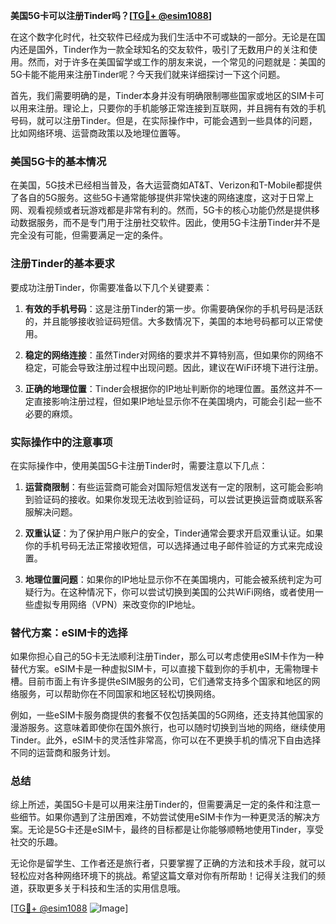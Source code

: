 **美国5G卡可以注册Tinder吗？[[TG💪+ @esim1088](https://t.me/s/esim1088)]**

在这个数字化时代，社交软件已经成为我们生活中不可或缺的一部分。无论是在国内还是国外，Tinder作为一款全球知名的交友软件，吸引了无数用户的关注和使用。然而，对于许多在美国留学或工作的朋友来说，一个常见的问题就是：美国的5G卡能不能用来注册Tinder呢？今天我们就来详细探讨一下这个问题。

首先，我们需要明确的是，Tinder本身并没有明确限制哪些国家或地区的SIM卡可以用来注册。理论上，只要你的手机能够正常连接到互联网，并且拥有有效的手机号码，就可以注册Tinder。但是，在实际操作中，可能会遇到一些具体的问题，比如网络环境、运营商政策以及地理位置等。

### 美国5G卡的基本情况

在美国，5G技术已经相当普及，各大运营商如AT&T、Verizon和T-Mobile都提供了各自的5G服务。这些5G卡通常能够提供非常快速的网络速度，这对于日常上网、观看视频或者玩游戏都是非常有利的。然而，5G卡的核心功能仍然是提供移动数据服务，而不是专门用于注册社交软件。因此，使用5G卡注册Tinder并不是完全没有可能，但需要满足一定的条件。

### 注册Tinder的基本要求

要成功注册Tinder，你需要准备以下几个关键要素：

1. **有效的手机号码**：这是注册Tinder的第一步。你需要确保你的手机号码是活跃的，并且能够接收验证码短信。大多数情况下，美国的本地号码都可以正常使用。
   
2. **稳定的网络连接**：虽然Tinder对网络的要求并不算特别高，但如果你的网络不稳定，可能会导致注册过程中出现问题。因此，建议在WiFi环境下进行注册。

3. **正确的地理位置**：Tinder会根据你的IP地址判断你的地理位置。虽然这并不一定直接影响注册过程，但如果IP地址显示你不在美国境内，可能会引起一些不必要的麻烦。

### 实际操作中的注意事项

在实际操作中，使用美国5G卡注册Tinder时，需要注意以下几点：

1. **运营商限制**：有些运营商可能会对国际短信发送有一定的限制，这可能会影响到验证码的接收。如果你发现无法收到验证码，可以尝试更换运营商或联系客服解决问题。

2. **双重认证**：为了保护用户账户的安全，Tinder通常会要求开启双重认证。如果你的手机号码无法正常接收短信，可以选择通过电子邮件验证的方式来完成设置。

3. **地理位置问题**：如果你的IP地址显示你不在美国境内，可能会被系统判定为可疑行为。在这种情况下，你可以尝试切换到美国的公共WiFi网络，或者使用一些虚拟专用网络（VPN）来改变你的IP地址。

### 替代方案：eSIM卡的选择

如果你担心自己的5G卡无法顺利注册Tinder，那么可以考虑使用eSIM卡作为一种替代方案。eSIM卡是一种虚拟SIM卡，可以直接下载到你的手机中，无需物理卡槽。目前市面上有许多提供eSIM服务的公司，它们通常支持多个国家和地区的网络服务，可以帮助你在不同国家和地区轻松切换网络。

例如，一些eSIM卡服务商提供的套餐不仅包括美国的5G网络，还支持其他国家的漫游服务。这意味着即使你在国外旅行，也可以随时切换到当地的网络，继续使用Tinder。此外，eSIM卡的灵活性非常高，你可以在不更换手机的情况下自由选择不同的运营商和服务计划。

### 总结

综上所述，美国5G卡是可以用来注册Tinder的，但需要满足一定的条件和注意一些细节。如果你遇到了注册困难，不妨尝试使用eSIM卡作为一种更灵活的解决方案。无论是5G卡还是eSIM卡，最终的目标都是让你能够顺畅地使用Tinder，享受社交的乐趣。

无论你是留学生、工作者还是旅行者，只要掌握了正确的方法和技术手段，就可以轻松应对各种网络环境下的挑战。希望这篇文章对你有所帮助！记得关注我们的频道，获取更多关于科技和生活的实用信息哦。

[[TG💪+ @esim1088](https://t.me/s/esim1088) ![Image](https://i.postimg.cc/4NQfJmqS/Snipaste-2025-05-13-00-14-12.png)]
